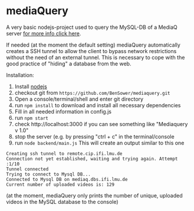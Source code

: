 mediaQuery
==========
A very basic nodejs-project used to query the MySQL-DB of a MediaQ server [for more info click here](http://mediaqv3.cloudapp.net/MediaQ_MVC_V3/).

If needed (at the moment the default setting) mediaQuery automatically creates a SSH tunnel to allow the client to bypass network restrictions without the need of an external tunnel. This is necessary to cope with the good practice of "hiding" a database from the web.

Installation:

1. Install [nodejs](http://nodejs.org/)
2. checkout git from ```https://github.com/BenSower/mediaquery.git```
3. Open a console/terminal/shell and enter git directory
4. run ```npm install``` to download and install all necessary dependencies 
5. Fill in all needed information in config.js
6. run ```npm start```
7. check http://localhost:3000 if you can see something like "Mediaquery v 1.0"
8. stop the server (e.g. by pressing "ctrl + c" in the terminal/console
9. run ```node backend/main.js```
This will create an output similar to this one
```
Creating ssh tunnel to remote.cip.ifi.lmu.de
Connection not yet established, waiting and trying again. Attempt :1/10
Tunnel connected
Trying to connect to Mysql DB...
Connected to Mysql DB on mediaq.dbs.ifi.lmu.de
Current number of uploaded videos is: 129
```
(at the moment, mediaQuery only prints the number of unique, uploaded videos in the MySQL database to the console)
